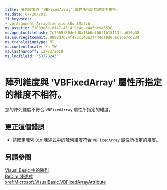 ```yaml
---
title: 陣列維度與 'VBFixedArray' 屬性所指定的維度不相符。
ms.date: 07/20/2015
f1_keywords:
- vbrArgument_ArrayDimensionsDontMatch
ms.assetid: 71809e3b-8147-4314-9c4c-e4a5bc9a5530
ms.openlocfilehash: 7c7909f80de6d8a18b0ef06f1b15113fca610b38
ms.sourcegitcommit: 0888d7b24f475c346a3f444de8d83ec1ca7cd234
ms.translationtype: MT
ms.contentlocale: zh-TW
ms.lasthandoff: 12/22/2018
ms.locfileid: "53770243"
---
```

# <a name="array-dimensions-do-not-match-those-specified-in-the-vbfixedarray-attribute"></a>陣列維度與 'VBFixedArray' 屬性所指定的維度不相符。
您的陣列維度不符合 `VBFixedArray` 屬性所指定的維度。  
  
## <a name="to-correct-this-error"></a>更正這個錯誤  
  
-   請確定陣列 `Dim` 陳述式中的陣列維度符合 `VBFixedArray` 屬性所指定的維度。  
  
## <a name="see-also"></a>另請參閱  
 [Visual Basic 中的陣列](~/docs/visual-basic/programming-guide/language-features/arrays/index.md)  
 [ReDim 陳述式](../../visual-basic/language-reference/statements/redim-statement.md)  
 <xref:Microsoft.VisualBasic.VBFixedArrayAttribute>
